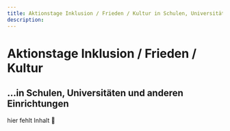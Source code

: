 ```yaml
---
title: Aktionstage Inklusion / Frieden / Kultur in Schulen, Universitäten und anderen Einrichtungen
description:
---
```


# Aktionstage Inklusion / Frieden / Kultur
## ...in Schulen, Universitäten und anderen Einrichtungen 

hier fehlt Inhalt 🙂
